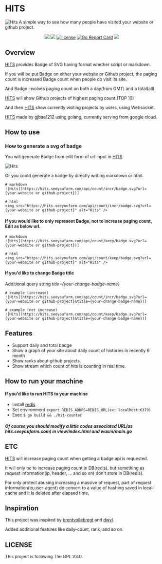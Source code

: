 # HITS

![Hits](https://storage.googleapis.com/hit-counter/hits.png)
A simple way to see how many people have visited your website or github project.
<p align="center">
<a href="https://circleci.com/gh/gjbae1212/hit-counter"><img src="https://circleci.com/gh/gjbae1212/hit-counter.svg?style=svg"></a>
<a href="https://hits.seeyoufarm.com"/><img src="https://hits.seeyoufarm.com/api/count/incr/badge.svg?url=https%3A%2F%2Fgithub.com%2Fgjbae1212%2Fhit-counter"/></a>
<a href="/LICENSE"><img src="https://img.shields.io/badge/license-GPL-blue.svg" alt="license" /></a>
<a href="https://goreportcard.com/report/github.com/gjbae1212/hit-counter"><img src="https://goreportcard.com/badge/github.com/gjbae1212/hit-counter" alt="Go Report Card" /></a> 
<a href="https://codecov.io/gh/gjbae1212/hit-counter"><img src="https://codecov.io/gh/gjbae1212/hit-counter/branch/master/graph/badge.svg" /></a>
</p>

## Overview

[HITS](https://hits.seeyoufarm.com) provides Badge of SVG having format whether script or markdown.

If you will be put Badge on either your website or Github project, the paging count is increased Badge count when people do visit its site.    

And Badge involves paging count on both a day(from GMT) and a total(all).

[HITS](https://hits.seeyoufarm.com) will show Github projects of highest paging count.(TOP 10)

And then [HITS](https://hits.seeyoufarm.com) show currently visiting projects by users, using Websocket. 

[HITS](https://hits.seeyoufarm.com) made by gjbae1212 using golang, currently serving from google cloud.
 
## How to use
### How to generate a svg of badge 
You will generate Badge from edit form of url input in [HITS](https://hits.seeyoufarm.com/#badge).

![Hits](https://storage.googleapis.com/hit-counter/generate.png)

Or you could generate a badge by directly writing markdown or html.
```
# markdown
![Hits](https://hits.seeyoufarm.com/api/count/incr/badge.svg?url={your-website or github-project})]

# html
<img src="https://hits.seeyoufarm.com/api/count/incr/badge.svg?url={your-website or github-project}" alt="Hits" />
```

#### If you would like to only represent Badge, not to increase paging count, Edit as below url.
```
# markdown
![Hits](https://hits.seeyoufarm.com/api/count/keep/badge.svg?url={your-website or github-project})]

# html
<img src="https://hits.seeyoufarm.com/api/count/keep/badge.svg?url={your-website or github-project}" alt="Hits" />
```
 
#### If you'd like to change Badge title
Additional query string *title={your-change-badge-name}*
```
# example (increase)
![Hits](https://hits.seeyoufarm.com/api/count/incr/badge.svg?url={your-website or github-project}&title={your-change-badge-name})]

# example (not increase)
![Hits](https://hits.seeyoufarm.com/api/count/keep/badge.svg?url={your-website or github-project}&title={your-change-badge-name})]
```

## Features
- Support daily and total badge  
- Show a graph of your site about daily count of histories in recently 6 month
- Show ranks about github projects.
- Show stream which count of hits is counting in real time.

## How to run your machine
#### If you'd like to run HITS to your machine
- Install [redis](https://redis.io).
- Set environment ```export REDIS_ADDRS=REDIS_URL(ex: localhost:6379)```
- Exec ```$ go build && ./hit-counter```
##### Of course you should modify a little codes associated URL(as hits.seeyoufarm.com) in view/index.html and wasm/main.go 
      
## ETC
[HITS](https://hits.seeyoufarm.com) will increase paging count when getting a badge api is requested.

It will only be to increase paging count in DB(redis), but something as request information(ip, header, ... and so on) don't store in DB(redis).

For only protect abusing increasing a massive of request, part of request information(ip,user-agent) do convert to a value of hashing saved in local-cache and it is deleted after elapsed time.
 
## Inspiration
This project was inspired by [brentvollebregt](https://github.com/brentvollebregt/hit-counter) and [dwyl](https://github.com/dwyl/hits-nodejs/).

Added additional features like daily-count, rank, and so on.
 
## LICENSE
This project is following The GPL V3.0.
